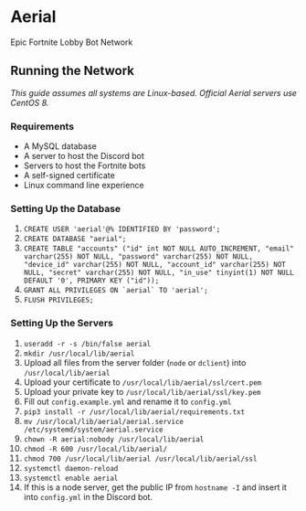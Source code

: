 # Aerial
Epic Fortnite Lobby Bot Network

## Running the Network
*This guide assumes all systems are Linux-based. Official Aerial servers use CentOS 8.*

### Requirements
- A MySQL database
- A server to host the Discord bot
- Servers to host the Fortnite bots
- A self-signed certificate
- Linux command line experience

### Setting Up the Database
1. `CREATE USER 'aerial'@% IDENTIFIED BY 'password';`
2. `CREATE DATABASE "aerial";`
3. `CREATE TABLE "accounts" ("id" int NOT NULL AUTO_INCREMENT, "email" varchar(255) NOT NULL, "password" varchar(255) NOT NULL, "device_id" varchar(255) NOT NULL, "account_id" varchar(255) NOT NULL, "secret" varchar(255) NOT NULL, "in_use" tinyint(1) NOT NULL DEFAULT '0', PRIMARY KEY ("id"));`
4. ``GRANT ALL PRIVILEGES ON `aerial` TO 'aerial';``
5. `FLUSH PRIVILEGES;`

### Setting Up the Servers
1. `useradd -r -s /bin/false aerial`
2. `mkdir /usr/local/lib/aerial`
3. Upload all files from the server folder (`node` or `dclient`) into `/usr/local/lib/aerial`
4. Upload your certificate to `/usr/local/lib/aerial/ssl/cert.pem`
5. Upload your private key to `/usr/local/lib/aerial/ssl/key.pem`
6. Fill out `config.example.yml` and rename it to `config.yml`
7. `pip3 install -r /usr/local/lib/aerial/requirements.txt`
8. `mv /usr/local/lib/aerial/aerial.service /etc/systemd/system/aerial.service`
9. `chown -R aerial:nobody /usr/local/lib/aerial`
10. `chmod -R 600 /usr/local/lib/aerial/`
11. `chmod 700 /usr/local/lib/aerial /usr/local/lib/aerial/ssl`
12. `systemctl daemon-reload`
13. `systemctl enable aerial`
14. If this is a node server, get the public IP from `hostname -I` and insert it into `config.yml` in the Discord bot.

